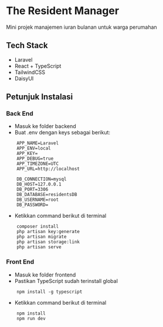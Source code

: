 # The Resident Manager

Mini projek manajemen iuran bulanan untuk warga perumahan

## Tech Stack

- Laravel
- React + TypeScript
- TailwindCSS
- DaisyUI

## Petunjuk Instalasi

### Back End

- Masuk ke folder backend
- Buat .env dengan keys sebagai berikut:

```
    APP_NAME=Laravel
    APP_ENV=local
    APP_KEY=
    APP_DEBUG=true
    APP_TIMEZONE=UTC
    APP_URL=http://localhost

    DB_CONNECTION=mysql
    DB_HOST=127.0.0.1
    DB_PORT=3306
    DB_DATABASE=residentsDB
    DB_USERNAME=root
    DB_PASSWORD=
```

- Ketikkan command berikut di terminal

```
    composer install
    php artisan key:generate
    php artisan migrate
    php artisan storage:link
    php artisan serve
```

### Front End

- Masuk ke folder frontend
- Pastikan TypeScript sudah terinstall global

```
    npm install -g typescript
```

- Ketikkan command berikut di terminal

```
    npm install
    npm run dev
```
